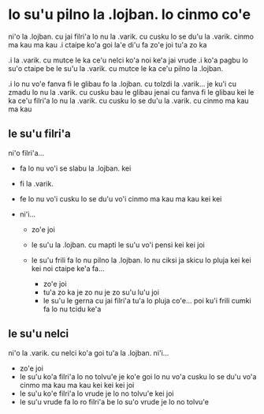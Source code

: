 # lo su'u pilno la .lojban. lo cinmo co'e
ni'o la .lojban. cu jai filri'a lo nu la .varik. cu cusku lo se du'u la .varik. cinmo ma kau ma kau  .i ctaipe ko'a goi la'e di'u fa zo'e joi tu'a zo ka

.i la .varik. cu mutce le ka ce'u nelci ko'a noi ke'a jai vrude  .i ko'a pagbu lo su'o ctaipe be le su'u la .varik. cu mutce le ka ce'u pilno la .lojban.

.i lo nu vo'e fanva fi le glibau fo la .lojban. cu tolzdi la .varik... je ku'i cu zmadu lo nu la .varik. cu cusku bau le glibau jenai cu fanva fi le glibau kei le ka ce'u filri'a lo nu la .varik. cu cusku lo se du'u la .varik. cu cinmo ma kau ma kau

## le su'u filri'a
ni'o filri'a...

* fa lo nu vo'i se slabu la .lojban. kei
* fi la .varik.
* fe lo nu vo'i cusku lo se du'u vo'i cinmo ma kau ma kau kei kei
* ni'i...

  * zo'e joi
  * le su'u la .lojban. cu mapti le su'u vo'i pensi kei kei joi
  * le su'u frili fa lo nu pilno la .lojban. lo nu ciksi ja skicu lo pluja kei kei kei noi ctaipe ke'a fa...

    * zo'e joi
    * tu'a zo ka je zo nu je zo su'u lu'u joi
    * le su'u le gerna cu jai filri'a tu'a lo pluja co'e... poi ku'i frili cumki fa lo nu tcidu ke'a

## le su'u nelci
ni'o la .varik. cu nelci ko'a goi tu'a la .lojban. ni'i...

* zo'e joi
* le su'u ko'a filri'a lo no tolvu'e je ko'e goi lo nu vo'a cusku lo se du'u vo'a cinmo ma kau ma kau kei kei kei joi
* le su'u ko'e filri'a lo vrude je lo no tolvu'e kei joi
* le su'u vrude fa lo ro filri'a be lo su'o vrude je lo no tolvu'e
